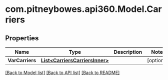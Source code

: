 # com.pitneybowes.api360.Model.Carriers

## Properties

Name | Type | Description | Notes
------------ | ------------- | ------------- | -------------
**VarCarriers** | [**List&lt;CarriersCarriersInner&gt;**](CarriersCarriersInner.md) |  | [optional] 

[[Back to Model list]](../README.md#documentation-for-models) [[Back to API list]](../README.md#documentation-for-api-endpoints) [[Back to README]](../README.md)

